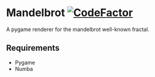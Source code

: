 # Mandelbrot [![CodeFactor](https://www.codefactor.io/repository/github/sigmanificient/mandelbrot/badge)](https://www.codefactor.io/repository/github/sigmanificient/mandelbrot)

A pygame renderer for the mandelbrot well-known fractal.


## Requirements
- Pygame
- Numba